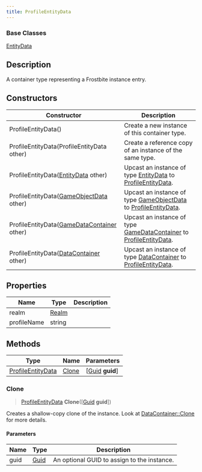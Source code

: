 ```yaml
---
title: ProfileEntityData
---
```

### Base Classes

[EntityData](EntityData)

## Description

A container type representing a Frostbite instance entry.

## Constructors

| Constructor                                                                  | Description                                                                                                               |
| ---------------------------------------------------------------------------- | ------------------------------------------------------------------------------------------------------------------------- |
| ProfileEntityData()                                                          | Create a new instance of this container type.                                                                             |
| ProfileEntityData(ProfileEntityData other)                                   | Create a reference copy of an instance of the same type.                                                                  |
| ProfileEntityData([EntityData](EntityData) other)                            | Upcast an instance of type [EntityData](EntityData) to [ProfileEntityData](ProfileEntityData).                            |
| ProfileEntityData([GameObjectData](GameObjectData) other)                    | Upcast an instance of type [GameObjectData](GameObjectData) to [ProfileEntityData](ProfileEntityData).                    |
| ProfileEntityData([GameDataContainer](GameDataContainer) other)              | Upcast an instance of type [GameDataContainer](GameDataContainer) to [ProfileEntityData](ProfileEntityData).              |
| ProfileEntityData([DataContainer](/vext/ref/shared/class/datacontainer) other) | Upcast an instance of type [DataContainer](/vext/ref/shared/class/datacontainer) to [ProfileEntityData](ProfileEntityData). |

## Properties

| Name        | Type           | Description |
| ----------- | -------------- | ----------- |
| realm       | [Realm](Realm) |             |
| profileName | string         |             |

## Methods

| Type                                   | Name            | Parameters                                     |
| -------------------------------------- | --------------- | ---------------------------------------------- |
| [ProfileEntityData](ProfileEntityData) | [Clone](#clone) | \[[Guid](/vext/ref/shared/class/guid) **guid**\] |

### Clone

> [ProfileEntityData](ProfileEntityData) **Clone**(\[[Guid](/vext/ref/shared/class/guid) **guid**\])

Creates a shallow-copy clone of the instance. Look at [DataContainer::Clone](/vext/ref/shared/class/datacontainer#clone) for more details.

#### Parameters

| Name | Type         | Description                                 |
| ---- | ------------ | ------------------------------------------- |
| guid | [Guid](Guid) | An optional GUID to assign to the instance. |
